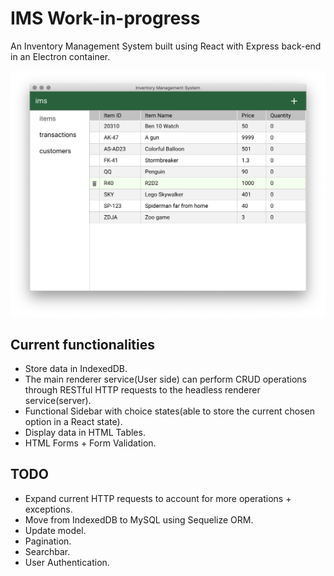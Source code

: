 # IMS **Work-in-progress**

An Inventory Management System built using React with Express back-end in an Electron container.

![Snapshot of the program](./snapshot.png)

## Current functionalities

- Store data in IndexedDB.
- The main renderer service(User side) can perform CRUD operations through RESTful HTTP requests to the headless renderer service(server).
- Functional Sidebar with choice states(able to store the current chosen option in a React state).
- Display data in HTML Tables.
- HTML Forms + Form Validation.

## TODO

- Expand current HTTP requests to account for more operations + exceptions.
- Move from IndexedDB to MySQL using Sequelize ORM.
- Update model.
- Pagination.
- Searchbar.
- User Authentication.
